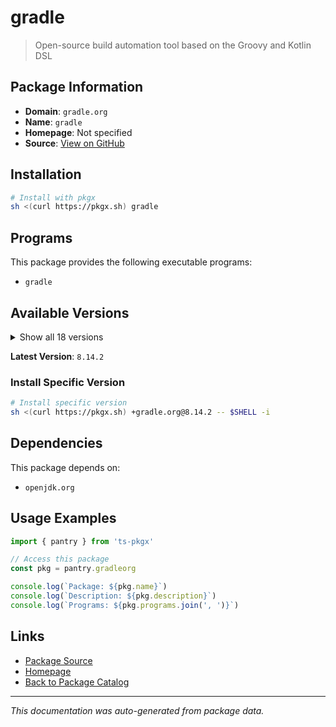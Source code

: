 # gradle

> Open-source build automation tool based on the Groovy and Kotlin DSL

## Package Information

- **Domain**: `gradle.org`
- **Name**: `gradle`
- **Homepage**: Not specified
- **Source**: [View on GitHub](https://github.com/pkgxdev/pantry/tree/main/projects/gradle.org/package.yml)

## Installation

```bash
# Install with pkgx
sh <(curl https://pkgx.sh) gradle
```

## Programs

This package provides the following executable programs:

- `gradle`

## Available Versions

<details>
<summary>Show all 18 versions</summary>

- `8.14.2`, `8.14.1`, `8.14.0`, `8.13.0`, `8.12.1`
- `8.12.0`, `8.11.1`, `8.11.0`, `8.10.2`, `8.10.1`
- `8.10.0`, `8.9.0`, `8.8.0`, `8.7.0`, `8.6.0`
- `8.5.0`, `8.2.1`, `7.6.5`

</details>

**Latest Version**: `8.14.2`

### Install Specific Version

```bash
# Install specific version
sh <(curl https://pkgx.sh) +gradle.org@8.14.2 -- $SHELL -i
```

## Dependencies

This package depends on:

- `openjdk.org`

## Usage Examples

```typescript
import { pantry } from 'ts-pkgx'

// Access this package
const pkg = pantry.gradleorg

console.log(`Package: ${pkg.name}`)
console.log(`Description: ${pkg.description}`)
console.log(`Programs: ${pkg.programs.join(', ')}`)
```

## Links

- [Package Source](https://github.com/pkgxdev/pantry/tree/main/projects/gradle.org/package.yml)
- [Homepage](#)
- [Back to Package Catalog](../package-catalog.md)

---

*This documentation was auto-generated from package data.*
